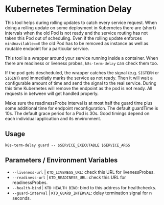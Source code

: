 # Kubernetes Termination Delay

This tool helps during rolling updates to catch every service request. When doing a rolling update on some deployment in Kubernetes there are (short) intervals when the old Pod is not ready and the service routing has not taken this Pod out of scheduling. Even if the rolling update enforces `minUnavilable==0` the old Pod has to be removed as instance as well as routable endpoint for a particular service.

This tool is a wrapper around your service running inside a container. When there are readiness or liveness probes, `k8s-term-delay` can check them too.

If the pod gets descheduled, the wrapper catches the signal (e.g. `SIGTERM` or `SIGINT`) and immediatly marks the service as not ready. Then it will wait a configurable amount of time and send the signal to the real service. During this time Kubernetes will remove the endpoint as the pod is not ready. All requests in between will get handled properly.

Make sure the readinessProbe interval is at most half the guard time plus some additional time for endpoint reconfiguration. The default guardTime is 10s. The default grace period for a Pod is 30s. Good timings depend on each individual application and its environment.

## Usage

`k8s-term-delay guard -- $SERVICE_EXECUTABLE $SERVICE_ARGS`

## Parameters / Environment Variables

* `--liveness-url` | `KTD_LIVENESS_URL`: check this URL for livenessProbes.
* `--readiness-url` | `KTD_READINESS_URL`: check this URL for readinessProbes.
* `--health-bind` | `KTD_HEALTH_BIND`: bind to this address for healthchecks.
* `--guard-interval` | `KTD_GUARD_INTERVAL`: delay termination signal for n seconds.